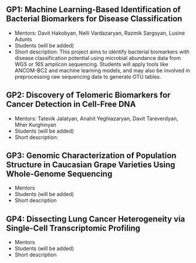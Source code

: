## GP1: Machine Learning-Based Identification of Bacterial Biomarkers for Disease Classification
 - Mentors: Davit Hakobyan, Nelli Vardazaryan, Razmik Sargsyan, Lusine Adunts
 - Students (will be added)
 - Short description: This project aims to identify bacterial biomarkers with disease classification potential using microbial abundance data from WGS or 16S amplicon sequencing. Students will apply tools like ANCOM-BC2 and machine learning models, and may also be involved in preprocessing raw sequencing data to generate OTU tables.
 
## GP2: Discovery of Telomeric Biomarkers for Cancer Detection in Cell-Free DNA
 - Mentors: Tatevik Jalatyan,	Anahit Yeghiazaryan, Davit Tareverdyan, Mher Kurghinyan
 - Students (will be added)
 - Short description: 
 
## GP3: Genomic Characterization of Population Structure in Caucasian Grape Varieties Using Whole-Genome Sequencing
 - Mentors
 - Students (will be added)
 - Short description
 
## GP4: Dissecting Lung Cancer Heterogeneity via Single-Cell Transcriptomic Profiling

 - Mentors
 - Students (will be added)
 - Short description
